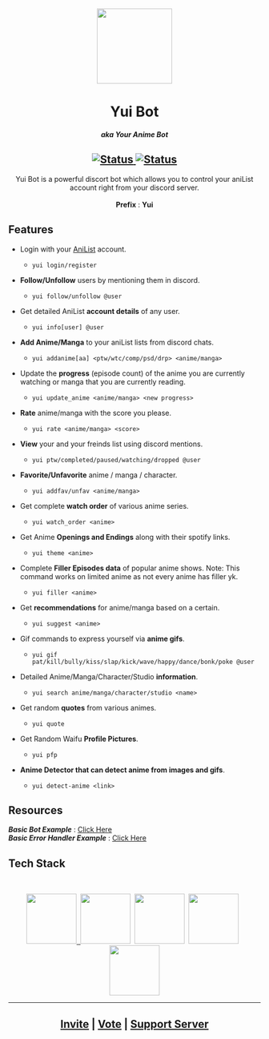<h1 align="center">
  <img src="https://user-images.githubusercontent.com/66104268/178429171-aa928f34-3056-4de3-bdb1-8e1f7110b343.png" style="width : 150px; height : auto;" />
</h1>

<h1 align="center">Yui Bot</h1>
<h5 align="center">aka Your Anime Bot</h5>


<h2 align="center">
  <a href="https://img.shields.io/badge/Status-online-green?style=for-the-badge">
    <img src="https://img.shields.io/badge/Status-online-green?style=for-the-badge" alt="Status" />
  </a>
  <a href="https://img.shields.io/badge/Python-3.10-blue?style=for-the-badge">
    <img src="https://img.shields.io/badge/Python-3.10-blue?style=for-the-badge" alt="Status" />

  </a>
</h2>

<p align="center">
  Yui Bot is a powerful discort bot which allows you to control your aniList account right from your discord server.<br><br>
  <b>Prefix</b> : <b>Yui</b>
  <br>
</p>

## Features

* Login with your <a href="https://anilist.co/">AniList</a> account.
  * `yui login/register`
* **Follow/Unfollow** users by mentioning them in discord.
  * `yui follow/unfollow @user`
* Get detailed AniList **account details** of any user.
  * `yui info[user] @user`
* **Add Anime/Manga** to your aniList lists from discord chats.
  * `yui addanime[aa] <ptw/wtc/comp/psd/drp> <anime/manga>`
* Update the **progress** (episode count) of the anime you are currently watching or manga that you are currently reading.
  * `yui update_anime <anime/manga> <new progress>`
* **Rate** anime/manga with the score you please.
  * `yui rate <anime/manga> <score>`
* **View** your and your freinds list using discord mentions.
  * `yui ptw/completed/paused/watching/dropped @user`
* **Favorite/Unfavorite** anime / manga / character.
  * `yui addfav/unfav <anime/manga>`
* Get complete **watch order** of various anime series.
  * `yui watch_order <anime>`
* Get Anime **Openings and Endings** along with their spotify links.
  * `yui theme <anime>`
* Complete **Filler Episodes data** of popular anime shows. Note: This command works on limited anime as not every anime has filler yk.
  * `yui filler <anime>`
* Get **recommendations** for anime/manga based on a certain.
  * `yui suggest <anime>`
* Gif commands to express yourself via **anime gifs**.
  * `yui gif pat/kill/bully/kiss/slap/kick/wave/happy/dance/bonk/poke @user`
* Detailed Anime/Manga/Character/Studio **information**.
  * `yui search anime/manga/character/studio <name>`
* Get random **quotes** from various animes.
  * `yui quote`
* Get Random Waifu **Profile Pictures**.
  * `yui pfp`

* **Anime Detector that can detect anime from images and gifs**.
  * `yui detect-anime <link>`

## Resources
***Basic Bot Example*** : [Click Here](https://gist.github.com/EvieePy/d78c061a4798ae81be9825468fe146be)<br>
***Basic Error Handler Example*** : [Click Here](https://gist.github.com/EvieePy/7822af90858ef65012ea500bcecf1612)<br>

## Tech Stack
<br>
<p align="center">
<a href="https://python.org"><img src="https://user-images.githubusercontent.com/66104268/178435058-ab74f773-42b5-4cb8-b296-7262f442bc2d.png" width=100, height=100</a>&nbsp;&nbsp;<a href="https://pycord.dev/"><img src="https://user-images.githubusercontent.com/66104268/178433923-4661f568-45e8-4e68-a62a-63986de43c9d.png" width=100, height=100/></a>&nbsp;&nbsp;<a href="https://mongodb.com"><img src="https://user-images.githubusercontent.com/66104268/178435579-3b56bec8-2df8-4498-a1a0-3380d7e89490.png" width=100, height=100/></a>&nbsp;&nbsp;<a href="https://graphql.org/"><img src="https://user-images.githubusercontent.com/66104268/178436218-f1e0705e-7e79-408c-89b1-59895306b267.svg" width=100, height=100/></a>&nbsp;&nbsp;<a href="https://anilist.co/"><img src="https://user-images.githubusercontent.com/66104268/178436581-57d8197f-7059-4398-bc18-adc3b798d1fb.svg" width=100, height=100/></a>
</p>

<hr />
<h2 align="center">
  <a href="https://discord.com/api/oauth2/authorize?client_id=991739924250362047&permissions=173946555456&scope=applications.commands%20bot">Invite</a> | <a href="https://top.gg/bot/991739924250362047/vote">Vote</a> | <a href="https://discord.gg/AbfZPyx5MH">Support Server</a> 
</h2>
